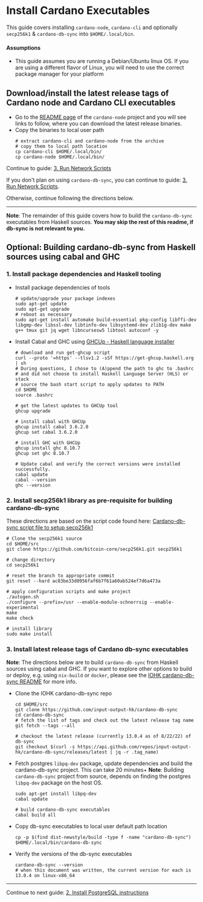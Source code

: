 # Install Cardano Executables

This guide covers installing `cardano-node`, `cardano-cli` and optionally `secp256k1` & `cardano-db-sync` into `$HOME/.local/bin`.

#### Assumptions
- This guide assumes you are running a Debian/Ubuntu linux OS.
  If you are using a different flavor of Linux, you will need to use the correct package manager for your platform
  
## Download/install the latest release tags of Cardano node and Cardano CLI executables

- Go to the [README page](https://github.com/input-output-hk/cardano-node#linux-executable) of the `cardano-node` project
  and you will see links to follow, where you can download the latest release binaries.
- Copy the binaries to local user path
  ```shell
  # extract cardano-cli and cardano-node from the archive
  # copy them to local path location
  cp cardano-cli $HOME/.local/bin/
  cp cardano-node $HOME/.local/bin/
  ```
Continue to guide: [3. Run Network Scripts](./3-RUN_NETWORK_SCRIPTS.md)


If you don't plan on using `cardano-db-sync`, you can continue to guide: [3. Run Network Scripts](./3-RUN_NETWORK_SCRIPTS.md).

Otherwise, continue following the directions below.

***

**Note**: The remainder of this guide covers how to build the `cardano-db-sync` executables
from Haskell sources. **You may skip the rest of this readme, if db-sync is not relevant to you.**

## Optional: Building cardano-db-sync from Haskell sources using cabal and GHC

### 1. Install package dependencies and Haskell tooling
- Install package dependencies of tools
  ```shell
  # update/upgrade your package indexes
  sudo apt-get update
  sudo apt-get upgrade  
  # reboot as necessary
  sudo apt-get install automake build-essential pkg-config libffi-dev libgmp-dev libssl-dev libtinfo-dev libsystemd-dev zlib1g-dev make g++ tmux git jq wget libncursesw5 libtool autoconf -y  
  ```

- Install Cabal and GHC using [GHCUp - Haskell language installer](https://www.haskell.org/ghcup/)
  ```shell
  # download and run get-ghcup script
  curl --proto '=https' --tlsv1.2 -sSf https://get-ghcup.haskell.org | sh
  # During questions, I chose to (A)ppend the path to ghc to .bashrc
  # and did not choose to install Haskell Language Server (HLS) or stack
  # source the bash start script to apply updates to PATH
  cd $HOME
  source .bashrc
  
  # get the latest updates to GHCUp tool
  ghcup upgrade

  # install cabal with GHCUp 
  ghcup install cabal 3.6.2.0
  ghcup set cabal 3.6.2.0

  # install GHC with GHCUp
  ghcup install ghc 8.10.7
  ghcup set ghc 8.10.7
  
  # Update cabal and verify the correct versions were installed successfully.
  cabal update
  cabal --version
  ghc --version
  ```

### 2. Install secp256k1 library as pre-requisite for building cardano-db-sync
These directions are based on the script code found here: [Cardano-db-sync script file to setup secp256k1](https://github.com/input-output-hk/cardano-db-sync/blob/master/scripts/secp256k1-setup.sh)

  ```shell
  # Clone the secp256k1 source
  cd $HOME/src
  git clone https://github.com/bitcoin-core/secp256k1.git secp256k1
  
  # change directory
  cd secp256k1
  
  # reset the branch to appropriate commit    
  git reset --hard ac83be33d0956faf6b7f61a60ab524ef7d6a473a
  
  # apply configuration scripts and make project
  ./autogen.sh
  ./configure --prefix=/usr --enable-module-schnorrsig --enable-experimental
  make
  make check

  # install library
  sudo make install
  ```
### 3. Install latest release tags of Cardano db-sync executables  

**Note**: The directions below are to build `cardano-db-sync` from Haskell sources using cabal and GHC.  If you want to explore other options to build
or deploy, e.g. using `nix-build` or `docker`,
please see the [IOHK cardano-db-sync README](https://github.com/input-output-hk/cardano-db-sync#readme) for more info.

- Clone the IOHK cardano-db-sync repo
  ```shell
  cd $HOME/src
  git clone https://github.com/input-output-hk/cardano-db-sync
  cd cardano-db-sync  
  # fetch the list of tags and check out the latest release tag name  
  git fetch --tags --all
  
  # checkout the latest release (currently 13.0.4 as of 8/22/22) of db-sync
  git checkout $(curl -s https://api.github.com/repos/input-output-hk/cardano-db-sync/releases/latest | jq -r .tag_name)
  ```

- Fetch postgres `libpq-dev` package, update dependencies and build the cardano-db-sync project.  This can take 20 minutes+
  **Note**: Building `cardano-db-sync` project from source, depends on finding the postgres `libpq-dev` package on the host OS.

  ```shell
  sudo apt-get install libpq-dev
  cabal update

  # build cardano-db-sync executables
  cabal build all
  ```

- Copy db-sync executables to local user default path location
  ```shell
  cp -p $(find dist-newstyle/build -type f -name "cardano-db-sync") $HOME/.local/bin/cardano-db-sync  
  ```

- Verify the versions of the db-sync executables
  ```shell
  cardano-db-sync --version
  # when this document was written, the current version for each is 13.0.4 on linux-x86_64
  ```
---
Continue to next guide: [2. Install PostgreSQL instructions](./2-INSTALL_POSTGRESQL.md)